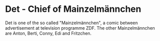 # Det - Chief of Mainzelmännchen

Det is one of the so called "Mainzelmännchen", a comic between advertisement at television programme ZDF.
The other Mainzelmännchen are Anton, Berti, Conny, Edi and Fritzchen.